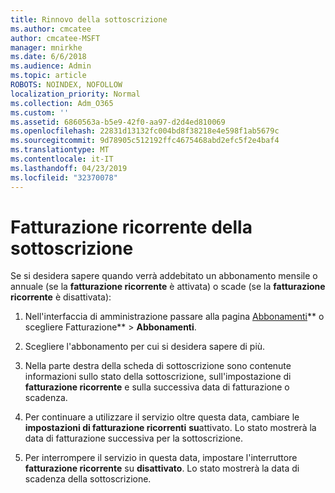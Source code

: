 ```yaml
---
title: Rinnovo della sottoscrizione
ms.author: cmcatee
author: cmcatee-MSFT
manager: mnirkhe
ms.date: 6/6/2018
ms.audience: Admin
ms.topic: article
ROBOTS: NOINDEX, NOFOLLOW
localization_priority: Normal
ms.collection: Adm_O365
ms.custom: ''
ms.assetid: 6860563a-b5e9-42f0-aa97-d2d4ed810069
ms.openlocfilehash: 22831d13132fc004bd8f38218e4e598f1ab5679c
ms.sourcegitcommit: 9d78905c512192ffc4675468abd2efc5f2e4baf4
ms.translationtype: MT
ms.contentlocale: it-IT
ms.lasthandoff: 04/23/2019
ms.locfileid: "32370078"
---
```

# <a name="subscription-recurring-billing"></a>Fatturazione ricorrente della sottoscrizione

Se si desidera sapere quando verrà addebitato un abbonamento mensile o annuale (se la **fatturazione ricorrente** è attivata) o scade (se la **fatturazione ricorrente** è disattivata): 
  
1. Nell'interfaccia di amministrazione passare alla pagina [Abbonamenti](https://go.microsoft.com/fwlink/p/?linkid=842054)** o scegliere Fatturazione** \> **Abbonamenti**.
    
2. Scegliere l'abbonamento per cui si desidera sapere di più.
    
3. Nella parte destra della scheda di sottoscrizione sono contenute informazioni sullo stato della sottoscrizione, sull'impostazione di **fatturazione ricorrente** e sulla successiva data di fatturazione o scadenza. 
    
4. Per continuare a utilizzare il servizio oltre questa data, cambiare le **impostazioni di fatturazione ricorrenti** **su**attivato. Lo stato mostrerà la data di fatturazione successiva per la sottoscrizione.
    
5. Per interrompere il servizio in questa data, impostare l'interruttore **fatturazione ricorrente** su **disattivato**. Lo stato mostrerà la data di scadenza della sottoscrizione.
    


